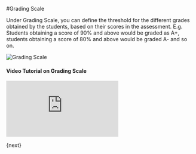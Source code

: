 <!-- add-breadcrumbs -->
#Grading Scale

Under Grading Scale, you can define the threshold for the different grades obtained by the students, based on their scores in the assessment. E.g. Students obtaining a score of 90% and above would be graded as A+, students obtaining a score of 80% and above would be graded A- and so on.

![Grading Scale](/docs/assets/img/education/education-grading-scale-1.png)

#### Video Tutorial on Grading Scale



<div>
    <div class='embed-container'>
        <iframe src='https://www.youtube.com/embed/t8ZDDq4qtIk?start=52' frameborder='0' allowfullscreen>
        </iframe>
    </div>
</div>

{next}